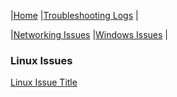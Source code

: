 \|[Home](../../index.html)
\|[Troubleshooting Logs](../index.md)
\|

\|[Networking Issues](../networking-issues/index.md)
\|[Windows Issues](../windows-issues/index.md)
\|
### Linux Issues

[Linux Issue Title](linux-issue-1.md)